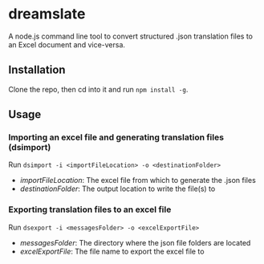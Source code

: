 # dreamslate
A node.js command line tool to convert structured .json translation files to an Excel document and vice-versa.

## Installation
Clone the repo, then cd into it and run `npm install -g`.

## Usage
### Importing an excel file and generating translation files (dsimport)
Run `dsimport -i <importFileLocation> -o <destinationFolder>`
- *importFileLocation*: The excel file from which to generate the .json files
- *destinationFolder*: The output location to write the file(s) to

### Exporting translation files to an excel file
Run `dsexport -i <messagesFolder> -o <excelExportFile>`

- *messagesFolder*: The directory where the json file folders are located
- *excelExportFile*: The file name to export the excel file to
